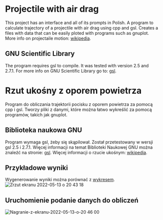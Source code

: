 # Projectile with air drag
This project has an interface and all of its prompts in Polish. A program to calculate trajectory of a projectile with air drag using cpp and gsl. Creates a files with data that can be easily ploted with programs such as gnuplot.
More info on projectaile motion: [wikipedia](https://en.wikipedia.org/wiki/Projectile_motion).

## GNU Scientific Library
The program requires gsl to compile. It was tested with version 2.5 and 2.7.1. For more info on GNU Scientific Library go to: [gsl](https://www.gnu.org/software/gsl/).

# Rzut ukośny z oporem powietrza
Program do obliczania trajektorii pocisku z oporem powietrza za pomocą cpp i gsl. Tworzy pliki z danymi, które można łatwo wykreślić za pomocą programów, takich jak gnuplot.

## Biblioteka naukowa GNU
Program wymaga gsl, żeby się skąpilował. Został przetestowany w wersji gsl 2.5 i 2.7.1. Więcej informacji na temat Biblioteki Naukowej GNU można znaleźć na stronie: [gsl](https://www.gnu.org/software/gsl/).
Więcej informacji o rzucie ukośnym: [wikipedia](https://pl.wikipedia.org/wiki/Rzut_ukośny_(fizyka)).

## Przykładowe wyniki
Wygenerowanie wyniki można porównać z [wykresem](https://en.wikipedia.org/wiki/File:Mplwp_ballistic_trajectories_velocities.svg).
![Zrzut ekranu 2022-05-13 o 20 43 18](https://user-images.githubusercontent.com/48216995/168374034-9c3313e3-5e52-4d4e-9814-1b136e78af43.jpg)

## Uruchomienie podanie danych do obliczeń
![Nagranie-z-ekranu-2022-05-13-o-20 46 00](https://user-images.githubusercontent.com/48216995/168372922-7426b251-b766-499a-b204-9e9413614003.gif)
